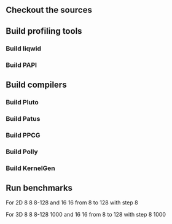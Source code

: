 ## Checkout the sources

## Build profiling tools

### Build liqwid

### Build PAPI

## Build compilers

### Build Pluto

### Build Patus

### Build PPCG

### Build Polly

### Build KernelGen

## Run benchmarks

For 2D
8
8
8-128
and
16
16
from 8 to 128 with step 8

For 3D
8
8
8-128
1000
and
16
16
from 8 to 128 with step 8
1000
